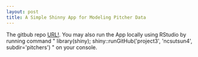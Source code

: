 ```yaml
---
layout: post
title: A Simple Shinny App for Modeling Pitcher Data
---
```



The gitbub repo [URL!](https://github.com/ncsutsun4/project3). You may also run the App locally using RStudio by running command " library(shiny); shiny::runGitHub('project3', 'ncsutsun4', subdir='pitchers') " on your console.
